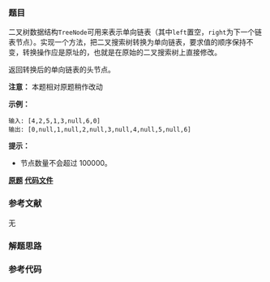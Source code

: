 ### 题目
二叉树数据结构`TreeNode`可用来表示单向链表（其中`left`置空，`right`为下一个链表节点）。实现一个方法，把二叉搜索树转换为单向链表，要求值的顺序保持不变，转换操作应是原址的，也就是在原始的二叉搜索树上直接修改。

返回转换后的单向链表的头节点。

**注意：** 本题相对原题稍作改动



**示例：**

    
    
    输入: [4,2,5,1,3,null,6,0]
    输出: [0,null,1,null,2,null,3,null,4,null,5,null,6]
    

**提示：**

  * 节点数量不会超过 100000。

 **[原题](https://leetcode-cn.com/problems/binode-lcci/)**    **[代码文件]()**


### 参考文献
无

### 解题思路




### 参考代码

```go


```




